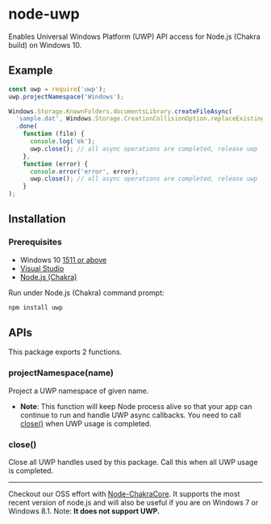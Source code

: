 node-uwp
==========

Enables Universal Windows Platform (UWP) API access for Node.js (Chakra build)
on Windows 10.

Example
-------

```javascript
const uwp = require('uwp');
uwp.projectNamespace('Windows');

Windows.Storage.KnownFolders.documentsLibrary.createFileAsync(
  'sample.dat', Windows.Storage.CreationCollisionOption.replaceExisting)
  .done(
    function (file) {
      console.log('ok');
      uwp.close(); // all async operations are completed, release uwp
    },
    function (error) {
      console.error('error', error);
      uwp.close(); // all async operations are completed, release uwp
    }
);
```

Installation
------------

### Prerequisites

 * Windows 10 [1511 or above](http://windows.microsoft.com/en-us/windows-10/windows-update-faq)
 * [Visual Studio](https://www.visualstudio.com/vs-2015-product-editions)
 * [Node.js (Chakra)](http://aka.ms/node-chakra-installer)

Run under Node.js (Chakra) command prompt:

```sh
npm install uwp
```

APIs
----

This package exports 2 functions.

### projectNamespace(name)

Project a UWP namespace of given name.

* **Note**: This function will keep Node process alive so that your app can
  continue to run and handle UWP async callbacks. You need to call
  [close()](#close) when UWP usage is completed.

<a name="close"></a>
### close()

Close all UWP handles used by this package. Call this when all UWP usage is
completed.

---------------------------------------------------------------------------
Checkout our OSS effort with
[Node-ChakraCore](https://github.com/nodejs/node-chakracore). It supports the
most recent version of node.js and will also be useful if you are on Windows 7
or Windows 8.1. Note: <b>It does not support UWP.</b>
